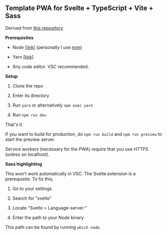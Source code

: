 ## Template PWA for Svelte + TypeScript + Vite + Sass

Derived from [this repository](https://git.lgjt.xyz/Johannes/lgjt.xyz/src/branch/master).

**Prerequisites**

- Node [[link]](https://nodejs.org/en/) (personally I use [nvm](https://github.com/nvm-sh/nvm))

- Yarn [[link]](https://classic.yarnpkg.com/en/docs/install)

- Any code editor. VSC recommended.

**Setup**

1. Clone the repo

2. Enter its directory

3. Run `yarn` or alternatively `npm exec yarn`

4. Run `npm run dev`

That's it.

If you want to build for production, do `npm run build` and `npm run preview` to start the preview server.

Service workers (necessary for the PWA) require that you use HTTPS (unless on localhost).

**Sass highlighting**

This won't work automatically in VSC.
The Svelte extension is a prerequisite.
To fix this,

1. Go to your settings

2. Search for "svelte"

3. Locate "Svelte > Language-server:"

4. Enter the path to your Node binary

This path can be found by running `which node`.
